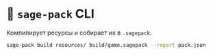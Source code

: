 # 📘 `sage-pack` CLI

Компилирует ресурсы и собирает их в `.sagepack`.

```bash
sage-pack build resources/ build/game.sagepack --report pack.json
```
